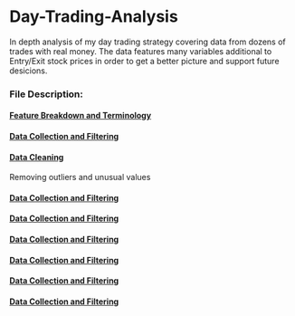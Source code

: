 # Day-Trading-Analysis

In depth analysis of my day trading strategy covering data from dozens of trades with real money. The data features many variables additional to Entry/Exit stock prices in order to get a better picture and support future desicions.


### File Description:


#### [Feature Breakdown and Terminology](https://github.com/zoxfog/Day-Trading-Analysis/blob/main/Feature%20Breakdown%20and%20Terminology.xlsx)


#### [Data Collection and Filtering](https://github.com/zoxfog/Day-Trading-Analysis/blob/main/Data_Collection_and_Filtering.ipynb)


#### [Data Cleaning](https://github.com/zoxfog/Day-Trading-Analysis/blob/main/Data_Collection_and_Filtering.ipynb)
Removing outliers and unusual values


#### [Data Collection and Filtering](https://github.com/zoxfog/Day-Trading-Analysis/blob/main/Data_Collection_and_Filtering.ipynb)


#### [Data Collection and Filtering](https://github.com/zoxfog/Day-Trading-Analysis/blob/main/Data_Collection_and_Filtering.ipynb)


#### [Data Collection and Filtering](https://github.com/zoxfog/Day-Trading-Analysis/blob/main/Data_Collection_and_Filtering.ipynb)


#### [Data Collection and Filtering](https://github.com/zoxfog/Day-Trading-Analysis/blob/main/Data_Collection_and_Filtering.ipynb)


#### [Data Collection and Filtering](https://github.com/zoxfog/Day-Trading-Analysis/blob/main/Data_Collection_and_Filtering.ipynb)


#### [Data Collection and Filtering](https://github.com/zoxfog/Day-Trading-Analysis/blob/main/Data_Collection_and_Filtering.ipynb)
